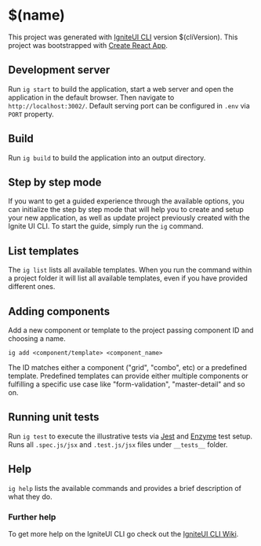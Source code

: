 # $(name)

This project was generated with [IgniteUI CLI](https://github.com/IgniteUI/igniteui-cli) version $(cliVersion).
This project was bootstrapped with [Create React App](https://github.com/facebook/create-react-app).

## Development server

Run `ig start` to build the application, start a web server and open the application in the default browser. Then navigate to `http://localhost:3002/`. Default serving port can be configured in `.env` via `PORT` property.

## Build

Run `ig build` to build the application into an output directory.

## Step by step mode

If you want to get a guided experience through the available options, you can initialize the step by step mode that will help you to create and setup your new application, as well as update project previously created with the Ignite UI CLI. To start the guide, simply run the `ig` command.

## List templates

The `ig list` lists all available templates. When you run the command within a project folder it will list all available templates, even if you have provided different ones.

## Adding components

Add a new component or template to the project passing component ID and choosing a name.

`ig add <component/template> <component_name>`

The ID matches either a component ("grid", "combo", etc) or a predefined template. Predefined templates can provide either multiple components or fulfilling a specific use case like "form-validation", "master-detail" and so on.

## Running unit tests

Run `ig test` to execute the illustrative tests via [Jest](https://jestjs.io/) and [Enzyme](https://github.com/airbnb/enzyme) test setup. Runs all `.spec.js/jsx` and `.test.js/jsx` files under `__tests__` folder.

## Help

`ig help` lists the available commands and provides a brief description of what they do.

### Further help

To get more help on the IgniteUI CLI go check out the [IgniteUI CLI Wiki](https://github.com/IgniteUI/igniteui-cli/wiki).

